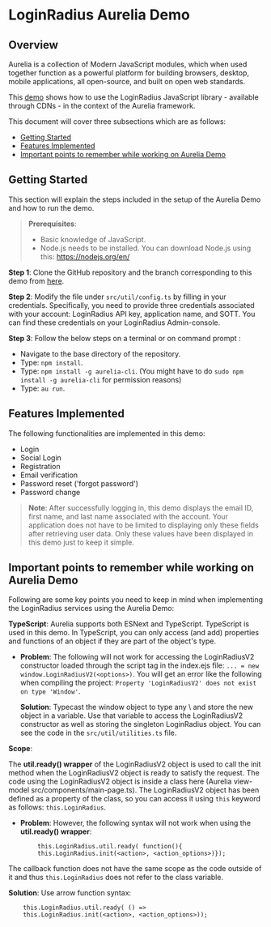 # LoginRadius Aurelia Demo

## Overview
Aurelia is a collection of Modern JavaScript modules, which when used together function as a powerful platform for building browsers, desktop, mobile applications, all open-source, and built on open web standards.

This [demo](https://github.com/LoginRadius/demo/tree/v2-aurelia-demo) shows how to use the LoginRadius JavaScript library - available through CDNs - in the context of the Aurelia framework.

This document will cover three subsections which are as follows:

- [Getting Started](#gettingstarted1)
- [Features Implemented](#featuresimplemented2)
- [Important points to remember while working on Aurelia Demo](#importantpointstorememberwhileworkingonaureliademo3)

## Getting Started
This section will explain the steps included in the setup of the Aurelia Demo and how to run the demo.


> **Prerequisites**: 
>- Basic knowledge of JavaScript.
>- Node.js needs to be installed.  You can download Node.js using this: https://nodejs.org/en/

**Step 1**: Clone the GitHub repository and the branch corresponding to this demo from [here](https://github.com/LoginRadius/demo/tree/v2-aurelia-demo).

**Step 2**: Modify the file under `src/util/config.ts` by filling in your credentials. Specifically, you need to provide three credentials associated with your account: LoginRadius API key, application name, and SOTT. You can find these credentials on your LoginRadius Admin-console.

**Step 3**: Follow the below steps on a terminal or on command prompt :
- Navigate to the base directory of the repository.
- Type: `npm install`.
- Type: `npm install -g aurelia-cli`. (You might have to do `sudo npm install -g aurelia-cli` for permission reasons)
- Type: `au run`.

## Features Implemented

The following functionalities are implemented in this demo:
- Login
- Social Login
- Registration
- Email verification
- Password reset ('forgot password')
- Password change

> **Note**: After successfully logging in, this demo displays the email ID, first name, and last name associated with the account. Your application does not have to be limited to displaying only these fields after retrieving user data. Only these values have been displayed in this demo just to keep it simple.

## Important points to remember while working on Aurelia Demo

Following are some key points you need to keep in mind when implementing the LoginRadius services using the Aurelia Demo:

**TypeScript**:
Aurelia supports both ESNext and TypeScript. TypeScript is used in this demo. In TypeScript, you can only access (and add) properties and functions of an object if they are part of the object's type.

- **Problem**: The following will not work for accessing the LoginRadiusV2 constructor loaded through the script tag in the index.ejs file: `... = new window.LoginRadiusV2(<options>)`. You will get an error like the following when compiling the project: `Property 'LoginRadiusV2' does not exist on type 'Window'`.

    **Solution**: Typecast the window object to type any \ and store the new object in a variable. Use that variable to access the LoginRadiusV2 constructor as well as storing the singleton LoginRadius object. You can see the code in the `src/util/utilities.ts` file.

**Scope**:

The **util.ready() wrapper** of the LoginRadiusV2 object is used to call the init method when the LoginRadiusV2 object is ready to satisfy the request. The code using the LoginRadiusV2 object is inside a class here (Aurelia view-model src/components/main-page.ts). The LoginRadiusV2 object has been defined as a property of the class, so you can access it using `this` keyword as follows: `this.LoginRadius`. 

- **Problem**: However, the following syntax will not work when using the **util.ready() wrapper**:

```
        this.LoginRadius.util.ready( function(){
        this.LoginRadius.init(<action>, <action_options>)});
```

The callback function does not have the same scope as the code outside of it and thus `this.LoginRadius` does not refer to the class variable. 

**Solution**: Use arrow function syntax:

```
    this.LoginRadius.util.ready( () =>
    this.LoginRadius.init(<action>, <action_options>));
```















